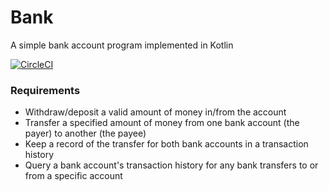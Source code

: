 # Bank

A simple bank account program implemented in Kotlin

[![CircleCI](https://circleci.com/gh/ak-sahli/kata-bank-kotlin.svg?style=svg)](https://circleci.com/gh/ak-sahli/kata-bank-kotlin)

### Requirements
* Withdraw/deposit a valid amount of money in/from the account
* Transfer a specified amount of money from one bank account (the payer) to another (the payee)
* Keep a record of the transfer for both bank accounts in a transaction history
* Query a bank account's transaction history for any bank transfers to or from a specific account

